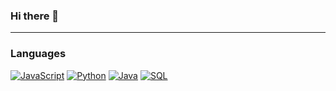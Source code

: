 ### Hi there 👋

---
### Languages
[![JavaScript](https://img.shields.io/badge/javascript-black?style=for-the-badge&logo=javascript)](https://github.com/2lynk)
[![Python](https://img.shields.io/badge/python-black?style=for-the-badge&logo=python)](https://github.com/2lynk)
[![Java](https://img.shields.io/badge/java-black?style=for-the-badge&logo=openjdk)](https://github.com/2lynk)
[![SQL](https://img.shields.io/badge/sql-black?style=for-the-badge&logo=mysql)](https://github.com/2lynk)
